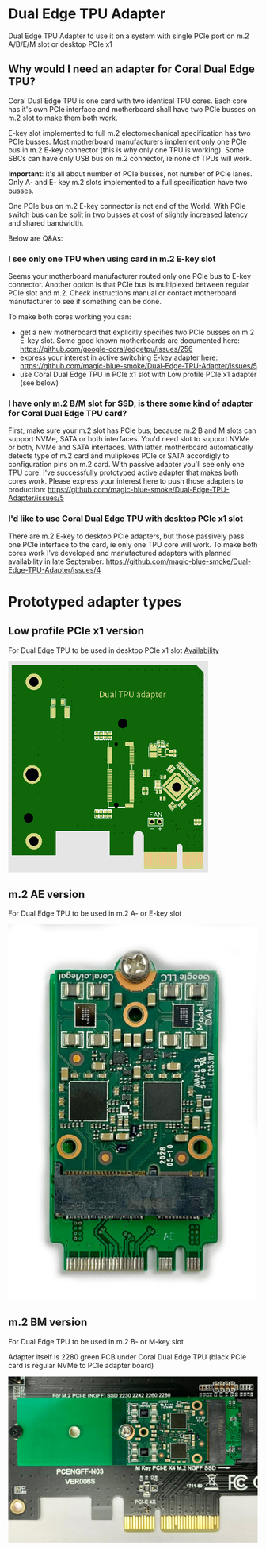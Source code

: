 # Dual Edge TPU Adapter
Dual Edge TPU Adapter to use it on a system with single PCIe port on m.2 A/B/E/M slot or desktop PCIe x1

## Why would I need an adapter for Coral Dual Edge TPU?
Coral Dual Edge TPU is one card with two identical TPU cores. Each core has it's own PCIe interface and motherboard shall have two PCIe busses on m.2 slot to make them both work. 

E-key slot implemented to full m.2 electomechanical specification has two PCIe busses. Most motherboard manufacturers implement only one PCIe bus in m.2 E-key connector (this is why only one TPU is working). Some SBCs can have only USB bus on m.2 connector, ie none of TPUs will work.

**Important**: it's all about number of PCIe busses, not number of PCIe lanes. Only A- and E- key m.2 slots implemented to a full specification have two busses. 

One PCIe bus on m.2 E-key connector is not end of the World. With PCIe switch bus can be split in two busses at cost of slightly increased latency and shared bandwidth.

Below are Q&As:

### I see only one TPU when using card in m.2 E-key slot
Seems your motherboard manufacturer routed only one PCIe bus to E-key connector. Another option is that PCIe bus is multiplexed between regular PCIe slot and m.2. Check instructions manual or contact motherboard manufacturer to see if something can be done. 

To make both cores working you can:
- get a new motherboard that explicitly specifies two PCIe busses on m.2 E-key slot. Some good known motherboards are documented here: https://github.com/google-coral/edgetpu/issues/256
- express your interest in active switching E-key adapter here: https://github.com/magic-blue-smoke/Dual-Edge-TPU-Adapter/issues/5
- use Coral Dual Edge TPU in PCIe x1 slot with Low profile PCIe x1 adapter (see below)

### I have only m.2 B/M slot for SSD, is there some kind of adapter for Coral Dual Edge TPU card?
First, make sure your m.2 slot has PCIe bus, because m.2 B and M slots can support NVMe, SATA or both interfaces. You'd need slot to support NVMe or both, NVMe and SATA interfaces. With latter, motherboard automatically detects type of m.2 card and muliplexes PCIe or SATA accordigly to configuration pins on m.2 card. With passive adapter you'll see only one TPU core. I've successfully prototyped active adapter that makes both cores work. Please express your interest here to push those adapters to production: https://github.com/magic-blue-smoke/Dual-Edge-TPU-Adapter/issues/5

### I'd like to use Coral Dual Edge TPU with desktop PCIe x1 slot
There are m.2 E-key to desktop PCIe adapters, but those passively pass one PCIe interface to the card, ie only one TPU core will work. To make both cores work I've developed and manufactured adapters with planned availability in late September: https://github.com/magic-blue-smoke/Dual-Edge-TPU-Adapter/issues/4

# Prototyped adapter types
## Low profile PCIe x1 version
For Dual Edge TPU to be used in desktop PCIe x1 slot
[Availability](https://github.com/magic-blue-smoke/Dual-Edge-TPU-Adapter/issues/4)

![Adapter](PCB_PCIe_x1b.png)

## m.2 AE version
For Dual Edge TPU to be used in m.2 A- or E-key slot

![Adapter](TPU_adapter.jpeg)

## m.2 BM version
For Dual Edge TPU to be used in m.2 B- or M-key slot

Adapter itself is 2280 green PCB under Coral Dual Edge TPU (black PCIe card is regular NVMe to PCIe adapter board)

![Adapter](TPU_adapter2.jpeg)
